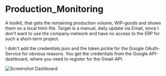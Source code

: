 # Production_Monitoring
A toolkit, that gets the remaining production volume, WIP-goods and shows them on a local html-file.
Target is a manual, daily update via Email, since I don't want to use the company-network and have no access to the ERP for such a short-term project.

I didn't add the credentials.json and the token.pickle for the Google OAuth-Service for obvious reasons.
You get the credentials from the Google API-dashboard, where you need to register for the Gmail-API.

![Screenshot Dashboard](https://github.com/kryptolix/Production_Monitoring/assets/77025261/d65b2687-a389-4a53-8d47-720b6169dee7)

